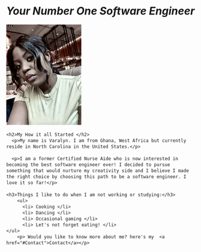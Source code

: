 
<html>
<head>

<title>Who is Varalyn?</title>

<link rel="stylesheet" href="https://cdnjs.cloudflare.com/ajax/libs/normalize/5.0.0/normalize.min.css" />

<link href="style.css" rel="stylesheet" type="text/css" />

</head>

<body>

<!-- WEB PAGE CONTENT HERE -->

<div class="pageContainer"> 
  <div class="textContainer">
    <em><h1>Your Number One Software Engineer</h1></em>
      <div class="imageContainer"> 
    <img src="varalyn.jpeg" width= "200" alt="Varalyn at the beach"/>
    </div>
    
    <h2>My How it all Started </h2>
      <p>My name is Varalyn. I am from Ghana, West Africa but currently reside in North Carolina in the United States.</p>
    
      <p>I am a former Certified Nurse Aide who is now interested in becoming the best software engineer ever! I decided to pursue something that would nurture my creativity side and I believe I made the right choice by choosing this path to be a software engineer. I love it so far!</p>
        
    <h3>Things I like to do when I am not working or studying:</h3>
        <ul>
          <li> Cooking </li>
          <li> Dancing </li>
          <li> Occasional gaming </li>
          <li> Let's not forget eating! </li>
    </ul>
        <p> Would you like to know more about me? here's my  <a href="#Contact">Contact</a></p>
  
      
  </div>
</div>

</body>
</html>

